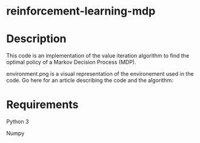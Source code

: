 # reinforcement-learning-mdp

# Description

This code is an implementation of the value iteration algorithm to find the optimal policy of a Markov Decision Process (MDP). 

environment.png is a visual representation of the environement used in the code. 
Go here for an article describing the code and the algorithm: 


# Requirements
Python 3

Numpy
